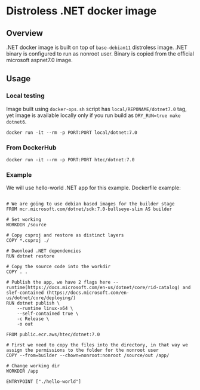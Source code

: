 # Distroless .NET docker image

## Overview
.NET docker image is built on top of `base-debian11` distroless image. .NET binary is configured to run as nonroot user. Binary is copied from the official microsoft aspnet7.0 image.

## Usage 

### Local testing

Image built using `docker-ops.sh` script has `local/REPONAME/dotnet7.0` tag, yet image is available locally only if you run 
build as `DRY_RUN=true make dotnet6`.
```
docker run -it --rm -p PORT:PORT local/dotnet:7.0
```

### From DockerHub

```
docker run -it --rm -p PORT:PORT htec/dotnet:7.0
```

### Example

We will use hello-world .NET app for this example.
Dockerfile example:

```

# We are going to use debian based images for the builder stage
FROM mcr.microsoft.com/dotnet/sdk:7.0-bullseye-slim AS builder

# Set working
WORKDIR /source

# Copy csproj and restore as distinct layers
COPY *.csproj ./

# Dwonload .NET dependencies
RUN dotnet restore

# Copy the source code into the workdir
COPY . .

# Publish the app, we have 2 flags here --runtime(https://docs.microsoft.com/en-us/dotnet/core/rid-catalog) and slef-contained (https://docs.microsoft.com/en-us/dotnet/core/deploying/)
RUN dotnet publish \
    --runtime linux-x64 \
    --self-contained true \
    -c Release \
    -o out

FROM public.ecr.aws/htec/dotnet:7.0

# First we need to copy the files into the directory, in that way we assign the permissions to the folder for the nonroot user
COPY --from=builder --chown=nonroot:nonroot /source/out /app/

# Change working dir
WORKDIR /app

ENTRYPOINT ["./hello-world"]


```